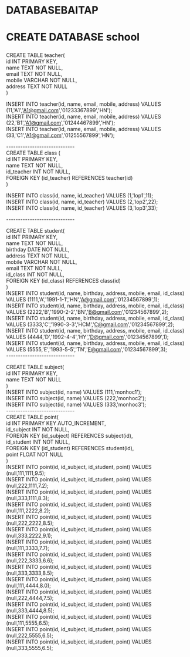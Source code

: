 # DATABASEBAITAP <h3>
# CREATE DATABASE school <h5>
<sql>
CREATE TABLE teacher( </br>
    id INT PRIMARY KEY, </br>
    name TEXT NOT NULL, </br>
    email TEXT NOT NULL, </br>
    mobile VARCHAR NOT NULL, </br>
    address TEXT NOT NULL </br>
)</sql> </br>

INSERT INTO teacher(id, name, email, mobile, address) VALUES (11,'A1','A1@gmail.com','01233367899','HN');</br>
INSERT INTO teacher(id, name, email, mobile, address) VALUES (22,'B1','A1@gmail.com','01244467899','HN');</br>
INSERT INTO teacher(id, name, email, mobile, address) VALUES (33,'C1','A1@gmail.com','01255567899','HN');</br>

-----------------------------</br>
CREATE TABLE class ( </br>
    id INT PRIMARY KEY,</br>
    name TEXT NOT NULL,</br>
    id_teacher INT NOT NULL,</br>
    FOREIGN KEY (id_teacher) REFERENCES teacher(id)</br>
)</br>

INSERT INTO class(id, name, id_teacher) VALUES (1,'lop1',11);</br>
INSERT INTO class(id, name, id_teacher) VALUES (2,'lop2',22);</br>
INSERT INTO class(id, name, id_teacher) VALUES (3,'lop3',33);</br>

-----------------------------</br>

CREATE TABLE student(</br>
   id INT PRIMARY KEY,</br>
   name TEXT NOT NULL,</br>
   birthday DATE NOT NULL,</br>
   address TEXT NOT NULL,</br>
   mobile VARCHAR NOT NULL,</br>
   email TEXT NOT NULL,</br>
   id_class INT NOT NULL,</br>
   FOREIGN KEY (id_class) REFERENCES class(id)</br>
)</br>
INSERT INTO student(id, name, birthday, address, mobile, email, id_class) VALUES (1111,'A','1991-1-1','HN','A@gmail.com','01234567899',1);</br>
INSERT INTO student(id, name, birthday, address, mobile, email, id_class) VALUES (2222,'B','1990-2-2','BN','B@gmail.com','01234567899',2);</br>
INSERT INTO student(id, name, birthday, address, mobile, email, id_class) VALUES (3333,'C','1990-3-3','HCM','C@gmail.com','01234567899',2);</br>
INSERT INTO student(id, name, birthday, address, mobile, email, id_class) VALUES (4444,'D','1992-4-4','HY','D@gmail.com','01234567899',1);</br>
INSERT INTO student(id, name, birthday, address, mobile, email, id_class) VALUES (5555,'E','1993-5-5','TN','E@gmail.com','01234567899',3);</br>
-----------------------------</br>

CREATE TABLE subject(</br>
    id INT PRIMARY KEY,</br>
    name TEXT NOT NULL</br>
)</br>
INSERT INTO subject(id, name) VALUES (111,'monhoc1');</br>
INSERT INTO subject(id, name) VALUES (222,'monhoc2');</br>
INSERT INTO subject(id, name) VALUES (333,'monhoc3');</br>
-----------------------------</br>
CREATE TABLE point(</br>
    id INT PRIMARY KEY AUTO_INCREMENT,</br>
    id_subject INT NOT NULL,</br>
    FOREIGN KEY (id_subject) REFERENCES subject(id),</br>
    id_student INT NOT NULL,</br>
    FOREIGN KEY (id_student) REFERENCES student(id),</br>
    point FLOAT NOT NULL</br>
)</br>
INSERT INTO point(id, id_subject, id_student, point) VALUES (null,111,1111,9.5);</br>
INSERT INTO point(id, id_subject, id_student, point) VALUES (null,222,1111,7.2);</br>
INSERT INTO point(id, id_subject, id_student, point) VALUES (null,333,1111,8.3);</br>
INSERT INTO point(id, id_subject, id_student, point) VALUES (null,111,2222,8.2);</br>
INSERT INTO point(id, id_subject, id_student, point) VALUES (null,222,2222,8.5);</br>
INSERT INTO point(id, id_subject, id_student, point) VALUES (null,333,2222,9.1);</br>
INSERT INTO point(id, id_subject, id_student, point) VALUES (null,111,3333,7.7);</br>
INSERT INTO point(id, id_subject, id_student, point) VALUES (null,222,3333,6.6);</br>
INSERT INTO point(id, id_subject, id_student, point) VALUES (null,333,3333,8.5);</br>
INSERT INTO point(id, id_subject, id_student, point) VALUES (null,111,4444,8.0);</br>
INSERT INTO point(id, id_subject, id_student, point) VALUES (null,222,4444,7.5);</br>
INSERT INTO point(id, id_subject, id_student, point) VALUES (null,333,4444,8.5);</br>
INSERT INTO point(id, id_subject, id_student, point) VALUES (null,111,5555,6.5);</br>
INSERT INTO point(id, id_subject, id_student, point) VALUES (null,222,5555,6.5);</br>
INSERT INTO point(id, id_subject, id_student, point) VALUES (null,333,5555,6.5);</br>

